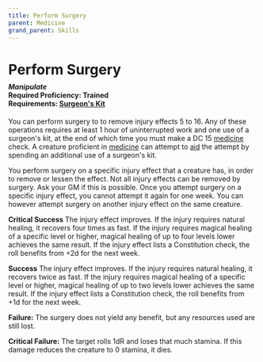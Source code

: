 ```yaml
---
title: Perform Surgery
parent: Medicine
grand_parent: Skills
---
```


# Perform Surgery

<div style="margin-top:-10px;"></div>

#### *Manipulate*<br>**Required Proficiency:** Trained<br>**Requirements:** [Surgeon's Kit](https://stormchaserroleplaying.com/stormchaserRPG/Equipment/Gear/Descriptions/#surgeons-kit)
You can perform surgery to to remove injury effects 5 to 16. Any of these operations requires at least 1 hour of uninterrupted work and one use of a surgeon's kit, at the end of which time you must make a DC 15 [medicine](https://stormchaserroleplaying.com/stormchaserRPG/Skills/Medicine/) check. A creature proficient in [medicine](https://stormchaserroleplaying.com/stormchaserRPG/Skills/Medicine/) can attempt to [aid](https://stormchaserroleplaying.com/stormchaserRPG/Combat/Actions/Aid/) the attempt by spending an additional use of a surgeon's kit.

You perform surgery on a specific injury effect that a creature has, in order to remove or lessen the effect. Not all injury effects can be removed by surgery. Ask your GM if this is possible. Once you attempt surgery on a specific injury effect, you cannot attempt it again for one week. You can however attempt surgery on another injury effect on the same creature.

**Critical Success** The injury effect improves. If the injury requires natural healing, it recovers four times as fast. If the injury requires magical healing of a specific level or higher, magical healing of up to four levels lower achieves the same result. If the injury effect lists a Constitution check, the roll benefits from +2d for the next week.

**Success** The injury effect improves. If the injury requires natural healing, it recovers twice as fast. If the injury requires magical healing of a specific level or higher, magical healing of up to two levels lower achieves the same result. If the injury effect lists a Constitution check, the roll benefits from +1d for the next week.

**Failure:** The surgery does not yield any benefit, but any resources used are still lost.

**Critical Failure:** The target rolls 1dR and loses that much stamina. If this damage reduces the creature to 0 stamina, it dies.
